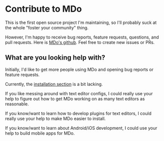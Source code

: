 # Contribute to MDo

This is the first open source project I'm maintaining, so I'll probably suck at the whole "foster your community" thing.

However, I'm happy to receive bug reports, feature requests, questions, and pull requests. Here is [MDo's github](https://github.com/mdo-org/mdo). Feel free to create new issues or PRs.

## What are you looking help with?

Initially, I'd like to get more people using MDo and opening bug reports or feature requests.

Currently, the [installation section](/installation/) is a bit lacking.

If you like messing around with text editor configs, I could really use your help to figure out how to get MDo working on as many text editors as reasonable.

If you know/want to learn how to develop plugins for text editors, I could really use your help to make MDo easier to install.

If you know/want to learn about Android/iOS development, I could use your help to build mobile apps for MDo.
